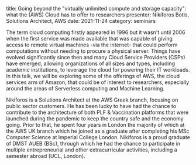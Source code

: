 title: Going beyond the "virtually unlimited compute and storage capacity": what the (AWS) Cloud has to offer to researchers
presenter: Nikiforos Botis, Solutions Architect, AWS
date: 2021-11-24
category: seminars

The term cloud computing firstly appeared in 1996 but it wasn't until 2006 when the first service was made available that was capable of giving access to remote virtual machines -via the internet- that could perform computations without needing to procure a physical server. Things have evolved significantly since then and many Cloud Service Providers (CSPs) have emerged, allowing organizations of all sizes and types, including academic institutions, to leverage the cloud for powering their IT workloads. In this talk, we will be exploring some of the offerings of AWS, the cloud services arm of Amazon, that could be of interest to researchers, especially around the areas of Serverless computing and Machine Learning.

Nikiforos is a Solutions Architect at the AWS Greek branch, focusing on public sector customers. He has been lucky to have had the chance to contribute to the architecture of both PLF & Vaccination platforms that were launched during the pandemic to keep the country safe and the economy going. Prior to that, he spent four years in London the majority of which at the AWS UK branch which he joined as a graduate after completing his MSc Computer Science at Imperial College London. Nikiforos is a proud graduate of DMST AUEB (BSc), through which he had the chance to participate in multiple entrepreneurial and other extracurricular activities, including a semester abroad (UCL, London).
